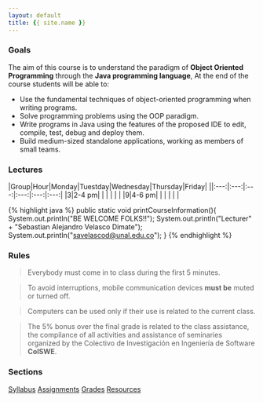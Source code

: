 ```yaml
---
layout: default
title: {{ site.name }}
---
```


<!--
<div id="home">
  <h1>Blog Posts</h1>
  <ul class="posts">
    {% for post in site.posts %}
      <li><span>{{ post.date | date_to_string }}</span> &raquo; <a href="{{ site.baseurl }}{{ post.url }}">{{ post.title }}</a></li>
    {% endfor %}
  </ul>
</div>
-->

### Goals
The aim of this course is to understand the paradigm of **Object Oriented Programming** through the **Java programming language**,   At the end of the course students will be able to:
 
* Use the fundamental techniques of object-oriented programming when writing programs.
* Solve programming problems using the OOP paradigm.
* Write programs in Java using the features of the proposed IDE to edit, compile, test, debug and deploy them.
* Build medium-sized standalone applications, working as members of small teams.


### Lectures

|Group|Hour|Monday|Tuestday|Wednesday|Thursday|Friday|
||:---:|:---:|:---:|:---:|:---:|:---:|
|3|2-4 pm| | | | | |
|9|4-6 pm| | | | | |

{% highlight java %}
public static void printCourseInformation(){
    System.out.println("BE WELCOME FOLKS!!");
    System.out.println("Lecturer" + "Sebastian Alejandro Velasco Dimate");
    System.out.println("savelascod@unal.edu.co");
}
{% endhighlight %}

### Rules

> Everybody must come in to class during the first 5 minutes.

> To avoid interruptions, mobile communication devices **must be** muted or turned off.

> Computers can be used only if their use is related to the current class.

> The 5% bonus over the final grade is related to the class assistance, the compilance of all activities and assistance of seminaries organized by the Colectivo de Investigación en Ingeniería de Software **ColSWE**.


### Sections
<div class= "button-section-container">
<a class="button-section button-red" href="{{ site.baseurl }}{% link _posts/2017-01-7-syllabus.markdown %}">Syllabus</a>
<a class="button-section button-blue" href="{{ site.baseurl }}{% link _posts/2017-01-7-assignments.markdown %}">Assignments</a>
<a class="button-section button-yellow" href="{{ site.baseurl }}{% link _posts/2017-01-7-grades.markdown %}">Grades</a>
<a class="button-section button-green" href="{{ site.baseurl }}{% link _posts/2017-01-7-resources.markdown %}">Resources</a>
</div>

<!--
[Syllabus]({{ site.baseurl }}{% link _posts/2017-01-7-syllabus.markdown %})
[Assignments]({{ site.baseurl }}{% link _posts/2017-01-7-assignments.markdown %})
[Grades]({{ site.baseurl }}{% link _posts/2017-01-7-grades.markdown %})
[Resources]({{ site.baseurl }}{% link _posts/2017-01-7-resources.markdown %})
-->